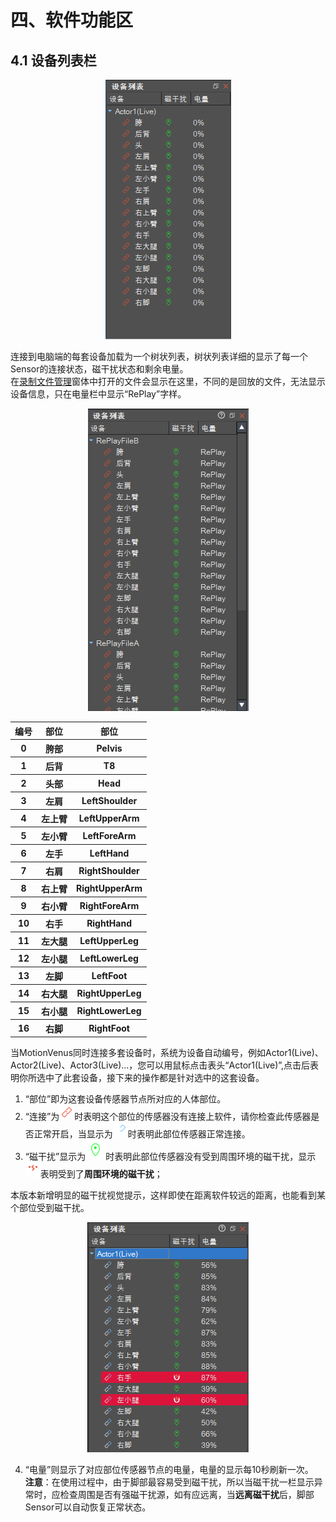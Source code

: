 # 四、软件功能区
## 4.1 设备列表栏

<div align=center>
<img src="https://raw.githubusercontent.com/FOHEART/MotionVenusHelp/v1.3.4/software/devicelist.png"/>
</div>

连接到电脑端的每套设备加载为一个树状列表，树状列表详细的显示了每一个Sensor的连接状态，磁干扰状态和剩余电量。<br>
在[录制文件管理](https://github.com/FOHEART/MotionVenusHelp/blob/v1.3.4/software/filemgr.md)窗体中打开的文件会显示在这里，不同的是回放的文件，无法显示设备信息，只在电量栏中显示“RePlay”字样。

<div align=center>
<img src="https://raw.githubusercontent.com/FOHEART/MotionVenusHelp/v1.3.4/software/devicelistmultireplay.png"/>
</div>

<div align=center>
<table>
   <tr><th>编号</th><th>部位</th><th>部位</th></tr>
   <tr><th>0</th><th>胯部</th><th>Pelvis</th></tr>
	<tr><th>1</th><th>后背</th><th>T8</th></tr>
	<tr><th>2</th><th>头部</th><th>Head</th></tr>
	<tr><th>3</th><th>左肩</th><th>LeftShoulder</th></tr>
	<tr><th>4</th><th>左上臂</th><th>LeftUpperArm</th></tr>
	<tr><th>5</th><th>左小臂</th><th>LeftForeArm</th></tr>
	<tr><th>6</th><th>左手</th><th>LeftHand</th></tr>
	<tr><th>7</th><th>右肩</th><th>RightShoulder</th></tr>
	<tr><th>8</th><th>右上臂</th><th>RightUpperArm</th></tr>
	<tr><th>9</th><th>右小臂</th><th>RightForeArm</th></tr>
	<tr><th>10</th><th>右手</th><th>RightHand</th></tr>
	<tr><th>11</th><th>左大腿</th><th>LeftUpperLeg</th></tr>
	<tr><th>12</th><th>左小腿</th><th>LeftLowerLeg</th></tr>
	<tr><th>13</th><th>左脚</th><th>LeftFoot</th></tr>
	<tr><th>14</th><th>右大腿</th><th>RightUpperLeg</th></tr>
	<tr><th>15</th><th>右小腿</th><th>RightLowerLeg</th></tr>
	<tr><th>16</th><th>右脚</th><th>RightFoot</th></tr>
</table>
</div>

当MotionVenus同时连接多套设备时，系统为设备自动编号，例如Actor1(Live)、Actor2(Live)、Actor3(Live)...，您可以用鼠标点击表头“Actor1(Live)”,点击后表明你所选中了此套设备，接下来的操作都是针对选中的这套设备。<br>
1. “部位”即为这套设备传感器节点所对应的人体部位。
2. “连接”为![noLink](https://raw.githubusercontent.com/FOHEART/MotionVenusHelp/v1.3.4/software/nodeNotLinked.png)时表明这个部位的传感器没有连接上软件，请你检查此传感器是否正常开启，当显示为![noLink](https://raw.githubusercontent.com/FOHEART/MotionVenusHelp/v1.3.4/software/nodeLinked.png)时表明此部位传感器正常连接。
3. “磁干扰”显示为![noMagDisturb](https://raw.githubusercontent.com/FOHEART/MotionVenusHelp/v1.3.4/software/notInMagnetic.png)时表明此部位传感器没有受到周围环境的磁干扰，显示![magDisturb](https://raw.githubusercontent.com/FOHEART/MotionVenusHelp/v1.3.4/software/inMagnetic.png)表明受到了**周围环境的磁干扰**；<br>

本版本新增明显的磁干扰视觉提示，这样即使在距离软件较远的距离，也能看到某个部位受到磁干扰。<br>

<div align=center>
<img src="https://raw.githubusercontent.com/FOHEART/MotionVenusHelp/v1.3.4/software/inMagneticHint.png"/>
</div>

4. “电量”则显示了对应部位传感器节点的电量，电量的显示每10秒刷新一次。<br>
**注意**：在使用过程中，由于脚部最容易受到磁干扰，所以当磁干扰一栏显示异常时，应检查周围是否有强磁干扰源，如有应远离，当**远离磁干扰**后，脚部Sensor可以自动恢复正常状态。